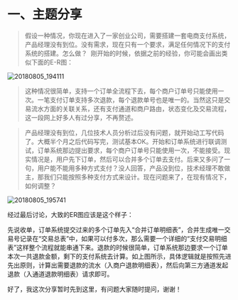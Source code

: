 # 一、主题分享
> 假设一种情况，你现在进入了一家创业公司，需要搭建一套电商支付系统，产品经理没有到位。没有需求，现在只有一个要求，满足任何情况下的支付系统的搭建。怎么做？  刚开始的时候，依据之前的经验，你可能会画出类似下面的E-R图：<br>

![20180805_194111](http://static.cocolian.org/img/20180805_194111.png)

> 这种情况很简单，支持一个订单全流程下去，每个商户订单号只能使用一次。一笔支付订单支持多次退款，每个退款单号也是唯一的。当然这只是交易流水方面的关联关系，还有支付通道和商户路由，状态变化及交易流程，这一段网上好多人有过分享，不再赘述。<br>

> 产品经理没有到位，几位技术人员分析过后没有问题，就开始动工写代码了。大概半个月之后代码写完，测试基本OK。开始和订单系统进行联调测试，订单系统那边提出要求，每个商户订单号只能使用一次，不能接受。现实情况是，用户先下订单，然后可以合并多个订单去支付。后来又多问了一句，用户能不能用多种方式支付？没人回答，产品没到位，技术经理不敢做主，那我们只能按照多种支付方式来设计。现在问题来了，在现有情况下，如何调整？<br>

![20180805_195741](http://static.cocolian.org/img/20180805_195741.png)

经过最后讨论，大致的ER图应该是这个样子：<br>

先说收单，订单系统提交过来的多个订单先入“合并订单明细表”，合并生成唯一交易号记录在“交易总表”中，如果可以付多次，那么需要一个详细的“支付交易明细表”这样整个流程就能串通下来。退款的时候很简单，订单系统那边要求一个订单本次一共退款金额，剩下的支付系统去计算。如上图所示，具体逻辑就是按照先进先出原则，计算出需要退款的流水（入商户退款明细表），然后向第三方通道发起退款（入通道退款明细表）请求即可。<br>

好了，我这次分享暂时先到这里，有问题大家随时提问，谢谢！

